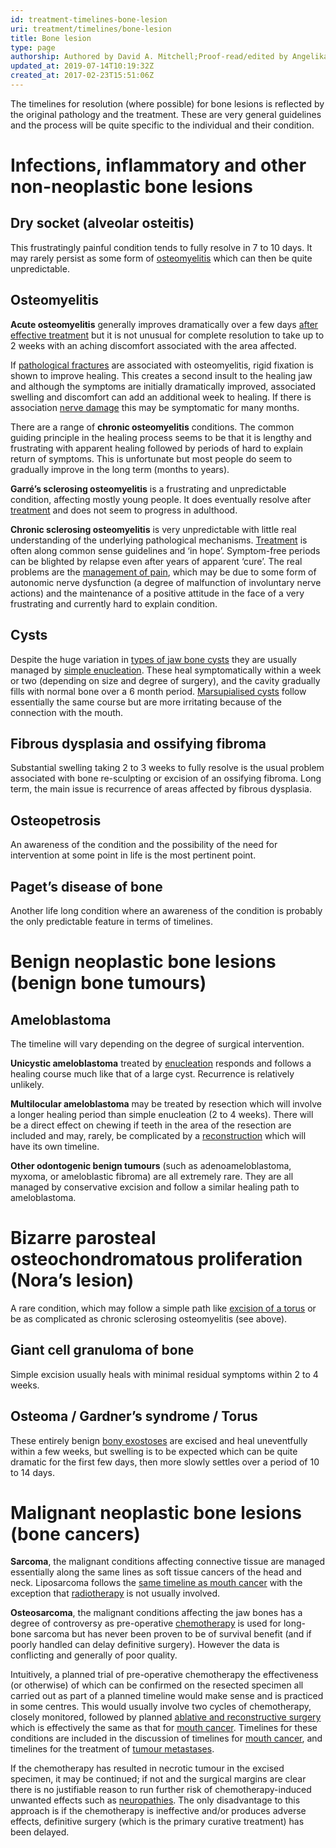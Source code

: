 ```yaml
---
id: treatment-timelines-bone-lesion
uri: treatment/timelines/bone-lesion
title: Bone lesion
type: page
authorship: Authored by David A. Mitchell;Proof-read/edited by Angelika Sebald
updated_at: 2019-07-14T10:19:32Z
created_at: 2017-02-23T15:51:06Z
---
```


<p>The timelines for resolution (where possible) for bone lesions
    is reflected by the original pathology and the treatment.
    These are very general guidelines and the process will be
    quite specific to the individual and their condition.</p>
<h1 id="infections-inflammatory-and-other-non-neoplastic-bone-lesions">Infections, inflammatory and other non-neoplastic bone lesions</h1>
<h2>Dry socket (alveolar osteitis)</h2>
<p>This frustratingly painful condition tends to fully resolve in
    7 to 10 days. It may rarely persist as some form of <a href="/diagnosis/a-z/bone-lesion/more-info">osteomyelitis</a>    which can then be quite unpredictable.</p>
<h2>Osteomyelitis</h2>
<p><strong>Acute osteomyelitis</strong> generally improves dramatically
    over a few days <a href="/treatment-surgery-bone-lesions">after effective treatment</a>    but it is not unusual for complete resolution to take up
    to 2 weeks with an aching discomfort associated with the
    area affected.</p>
<p>If <a href="/diagnosis/a-z/fracture">pathological fractures</a>    are associated with osteomyelitis, rigid fixation is shown
    to improve healing. This creates a second insult to the healing
    jaw and although the symptoms are initially dramatically
    improved, associated swelling and discomfort can add an additional
    week to healing. If there is association <a href="/diagnosis/a-z/neuropathies">nerve damage</a>    this may be symptomatic for many months.</p>
<p>There are a range of <strong>chronic osteomyelitis</strong> conditions.
    The common guiding principle in the healing process seems
    to be that it is lengthy and frustrating with apparent healing
    followed by periods of hard to explain return of symptoms.
    This is unfortunate but most people do seem to gradually
    improve in the long term (months to years).</p>
<p><strong>Garré’s sclerosing osteomyelitis</strong> is a frustrating
    and unpredictable condition, affecting mostly young people.
    It does eventually resolve after <a href="/treatment/surgery/bone-lesion/more-info">treatment</a>    and does not seem to progress in adulthood.</p>
<p><strong>Chronic sclerosing osteomyelitis</strong> is very unpredictable
    with little real understanding of the underlying pathological
    mechanisms. <a href="/treatment/surgery/bone-lesion/more-info">Treatment</a>    is often along common sense guidelines and ‘in hope’. Symptom-free
    periods can be blighted by relapse even after years of apparent
    ‘cure’. The real problems are the <a href="/treatment/other/medication/pain">management of pain</a>,
    which may be due to some form of autonomic nerve dysfunction
    (a degree of malfunction of involuntary nerve actions) and
    the maintenance of a positive attitude in the face of a very
    frustrating and currently hard to explain condition.</p>
<h2>Cysts</h2>
<p>Despite the huge variation in <a href="/diagnosis/a-z/cyst">types of jaw bone cysts</a>    they are usually managed by <a href="/treatment/surgery/cyst/more-info">simple enucleation</a>.
    These heal symptomatically within a week or two (depending
    on size and degree of surgery), and the cavity gradually
    fills with normal bone over a 6 month period. <a href="/treatment/surgery/cyst/more-info">Marsupialised cysts</a>    follow essentially the same course but are more irritating
    because of the connection with the mouth.</p>
<h2>Fibrous dysplasia and ossifying fibroma</h2>
<p>Substantial swelling taking 2 to 3 weeks to fully resolve is
    the usual problem associated with bone re-sculpting or excision
    of an ossifying fibroma. Long term, the main issue is recurrence
    of areas affected by fibrous dysplasia.</p>
<h2>Osteopetrosis</h2>
<p>An awareness of the condition and the possibility of the need
    for intervention at some point in life is the most pertinent
    point.</p>
<h2>Paget’s disease of bone</h2>
<p>Another life long condition where an awareness of the condition
    is probably the only predictable feature in terms of timelines.</p>
<h1 id="benign-neoplastic-bone-lesions-benign-bone-tumours">Benign neoplastic bone lesions (benign bone tumours)</h1>
<h2>Ameloblastoma</h2>
<p>The timeline will vary depending on the degree of surgical intervention.</p>
<p><strong>Unicystic ameloblastoma</strong> treated by <a href="/treatment/surgery/cyst/more-info">enucleation</a>    responds and follows a healing course much like that of a
    large cyst. Recurrence is relatively unlikely.</p>
<p><strong>Multilocular ameloblastoma</strong> may be treated by
    resection which will involve a longer healing period than
    simple enucleation (2 to 4 weeks). There will be a direct
    effect on chewing if teeth in the area of the resection are
    included and may, rarely, be complicated by a <a href="/treatment/surgery/reconstruction">reconstruction</a>    which will have its own timeline.</p>
<p><strong>Other odontogenic benign tumours</strong> (such as adenoameloblastoma,
    myxoma, or ameloblastic fibroma) are all extremely rare.
    They are all managed by conservative excision and follow
    a similar healing path to ameloblastoma.</p>
<h1 id="bizarre-parosteal-osteochondromatous-proliferation-noras-lesion">Bizarre parosteal osteochondromatous proliferation (Nora’s lesion)</h1>
<p>A rare condition, which may follow a simple path like <a href="/treatment/surgery/bone-lesion/more-info">excision of a torus</a>    or be as complicated as chronic sclerosing osteomyelitis
    (see above).</p>
<h2>Giant cell granuloma of bone</h2>
<p>Simple excision usually heals with minimal residual symptoms
    within 2 to 4 weeks.</p>
<h2>Osteoma / Gardner’s syndrome / Torus</h2>
<p>These entirely benign <a href="/diagnosis/a-z/bone-lesion">bony exostoses</a>    are excised and heal uneventfully within a few weeks, but
    swelling is to be expected which can be quite dramatic for
    the first few days, then more slowly settles over a period
    of 10 to 14 days.</p>
<h1 id="malignant-neoplastic-bone-lesions-bone-cancers">Malignant neoplastic bone lesions (bone cancers)</h1>
<p><strong>Sarcoma</strong>, the malignant conditions affecting
    connective tissue are managed essentially along the same
    lines as soft tissue cancers of the head and neck. Liposarcoma
    follows the <a href="/treatment/timelines/cancer/mouth-cancer">same timeline as mouth cancer</a>    with the exception that <a href="/treatment/radiotherapy">radiotherapy</a>    is not usually involved.</p>
<p><strong>Osteosarcoma</strong>, the malignant conditions affecting
    the jaw bones has a degree of controversy as pre-operative
    <a href="/treatment/chemotherapy">chemotherapy</a> is used
    for long-bone sarcoma but has never been proven to be of
    survival benefit (and if poorly handled can delay definitive
    surgery). However the data is conflicting and generally of
    poor quality.</p>
<p>Intuitively, a planned trial of pre-operative chemotherapy the
    effectiveness (or otherwise) of which can be confirmed on
    the resected specimen all carried out as part of a planned
    timeline would make sense and is practiced in some centres.
    This would usually involve two cycles of chemotherapy, closely
    monitored, followed by planned <a href="/treatment/surgery/reconstruction">ablative and reconstructive surgery</a>    which is effectively the same as that for <a href="/treatment-suregery-mouth-cancer-level1">mouth cancer</a>.
    Timelines for these conditions are included in the discussion
    of timelines for <a href="/treatment/timelines/cancer/mouth-cancer">mouth cancer</a>,
    and timelines for the treatment of <a href="/treatment/timelines/tumour/metastases">tumour metastases</a>.</p>
<p>If the chemotherapy has resulted in necrotic tumour in the excised
    specimen, it may be continued; if not and the surgical margins
    are clear there is no justifiable reason to run further risk
    of chemotherapy-induced unwanted effects such as <a href="/diagnosis/a-z/neuropathies">neuropathies</a>.
    The only disadvantage to this approach is if the chemotherapy
    is ineffective and/or produces adverse effects, definitive
    surgery (which is the primary curative treatment) has been
    delayed.</p>
